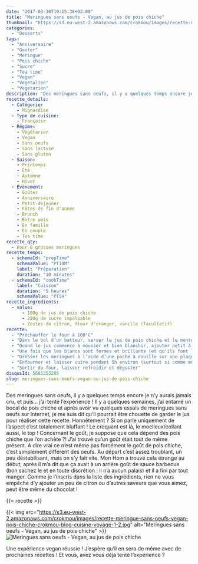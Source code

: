 ```yaml
---
date: "2017-03-30T19:15:38+02:00"
title: "Meringues sans oeufs - Vegan, au jus de pois chiche"
thumbnail: "https://s3.eu-west-2.amazonaws.com/crokmou/images/recette-meringue-sans-oeufs-vegan-pois-chiche-crokmou-blog-cuisine-voyage-1.jpg"
categories:
  - "Desserts"
tags:
  - "Anniversaire"
  - "Gouter"
  - "Meringue"
  - "Pois chiche"
  - "Sucre"
  - "Tea time"
  - "Vegan"
  - "Vegetalien"
  - "Vegetarien"
description: "Des meringues sans oeufs, il y a quelques temps encore je n'y aurais jamais cru, et puis... j'ai tenté l'expérience ! Il y a quelques semaines..."
recette_details:
  - Catégorie:
    - Mignardise
  - Type de cuisine:
    - Française  
  - Régime:
    - Végétarien
    - Vegan
    - Sans oeufs
    - Sans lactose
    - Sans gluten
  - Saison:
    - Printemps
    - Été
    - Automne
    - Hiver
  - Évènement:
    - Goûter
    - Anniversaire
    - Petit-dejeuner
    - Fêtes de fin d'année
    - Brunch
    - Entre amis
    - En famille
    - En couple
    - Tea time
recette_qty:
  - Pour 8 grosses meringues
recette_temps:
  - schemaId: "prepTime"
    schemaValue: "PT10M"
    label: "Préparation"
    duration: "10 minutes"
  - schemaId: "cookTime"
    label: "Cuisson"
    duration: "5 heures"
    schemaValue: "PT5H"
recette_ingredients:
  - value:
      - 100g de jus de pois chiche
      - 220g de sucre impalpable
      - Zestes de citron, fleur d'oranger, vanille (facultatif)
recette:
  - "Préchauffer le four à 100°C"
  - "Dans le bol d’un batteur, verser le jus de pois chiche et le monter en neige (grande vitesse)"
  - "Quand le jus commence à mousser et bien blanchir, ajouter petit à petit le sucre"
  - "Une fois que les blancs sont fermes et brillants (et qu’ils font le fameux « bec d’oiseau »), cesser de battre."
  - "Dresser les meringues à l’aide d’une poche à douille sur une plaque préalablement recouverte de papier sulfurisé"
  - "Enfourner et laisser cuire pendant 5h environ (surtout si comme moi vous faites de grosses meringues), ne pas hésiter à laisser la porte du four légèrement ouverte"
  - "Sortir du four, laisser refroidir et déguster"
disqusId: 5681253205
slug: meringues-sans-oeufs-vegan-au-jus-de-pois-chiche
---
```


Des meringues sans oeufs, il y a quelques temps encore je n’y aurais jamais cru, et puis… j’ai tenté l’expérience ! Il y a quelques semaines, j’ai entamé un bocal de pois chiche et après avoir vu quelques essais de meringues sans oeufs sur Internet, je me suis dit qu’il pourrait être chouette de garder le jus pour réaliser cette recette. Honnêtement ? Si on parle uniquement de l’aspect c’est totalement bluffant ! Le croquant est là, le moelleux/collant aussi, le top ! Concernant le goût, je suppose que cela dépend des pois chiche que l’on achète ?! J’ai trouvé qu’un goût était tout de même présent. A dire vrai ce n’est même pas forcément le goût de pois chiche, c’est simplement différent des oeufs. Au départ c’est assez troublant, un peu déstabilisant, mais on s’y fait vite. Mon Hom a trouvé cela étrange au début, après il m’a dit que ça avait à un arrière goût de sauce barbecue (bon sachez le et en toute discrétion : il n’a aucun palais) et il a fini par tout manger. Comme je l’inscris dans la liste des ingrédients, rien ne vous empêche d’y ajouter un peu de citron ou d’autres saveurs que vous aimez, peut être même du chocolat !

{{< recette >}}

{{< img src="https://s3.eu-west-2.amazonaws.com/crokmou/images/recette-meringue-sans-oeufs-vegan-pois-chiche-crokmou-blog-cuisine-voyage-1-2.jpg" alt="Meringues sans oeufs - Vegan, au jus de pois chiche" >}}![Meringues sans oeufs - Vegan, au jus de pois chiche](https://s3.eu-west-2.amazonaws.com/crokmou/images/recette-meringue-sans-oeufs-vegan-pois-chiche-crokmou-blog-cuisine-voyage-1-3.jpg)  

Une expérience vegan réussie ! J’espère qu’il en sera de même avec de prochaines recettes ! Et vous, avez vous déjà tenté l’expérience ?
